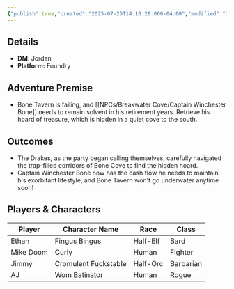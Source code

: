 ```yaml
---
{"publish":true,"created":"2025-07-25T14:10:28.000-04:00","modified":"2025-07-27T17:15:10.000-04:00","published":"2025-07-27T17:15:10.000-04:00","cssclasses":"","DM":"Jordan","Players":["Ethan","Mike Doom","Jimmy","AJ"],"Platform":"Foundry"}
---
```


## Details
- **DM**: Jordan
- **Platform:** Foundry

## Adventure Premise
- Bone Tavern is failing, and [[NPCs/Breakwater Cove/Captain Winchester Bone]] needs to remain solvent in his retirement years. Retrieve his hoard of treasure, which is hidden in a quiet cove to the south.

## Outcomes
- The Drakes, as the party began calling themselves, carefully navigated the trap-filled corridors of Bone Cove to find the hidden hoard.
- Captain Winchester Bone now has the cash flow he needs to maintain his exorbitant lifestyle, and Bone Tavern won't go underwater anytime soon!

## Players & Characters
| Player              | Character Name       | Race      | Class     |
| ------------------- | -------------------- | --------- | --------- |
| Ethan | Fingus Bingus        | Half-Elf  | Bard      |
| Mike Doom | Curly                | Human     | Fighter   |
| Jimmy | Cromulent Fuckstable | Half-Orc  | Barbarian |
| AJ | Wom Batinator        | Human     | Rogue     |
